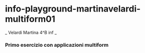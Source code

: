 # info-playground-martinavelardi-multiform01
_ Velardi Martina 4^B inf _
### Primo esercizio con applicazioni multiform